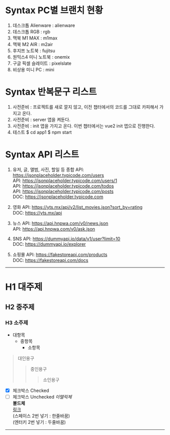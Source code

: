 # Syntax PC별 브랜치 현황

  1. 데스크톱 Alienware : alienware
  2. 데스크톱 RGB : rgb
  3. 맥북 M1 MAX : m1max
  4. 맥북 M2 AIR : m2air
  5. 후지쯔 노트북 : fujitsu
  6. 원믹스4 미니 노트북 : onemix
  7. 구글 픽셀 슬레이트 : pixelslate
  8. 비상용 미니 PC : mini

# Syntax 반복문구 리스트

  1. 사전준비 : 프로젝트를 새로 깔지 않고, 이전 챕터에서의 코드를 그대로 카피해서 가지고 온다.
  1. 사전준비 : server 앱을 켜둔다.
  1. 사전준비 : init 앱을 가지고 온다.
    이번 챕터에서는 vue2 init 앱으로 진행한다.
  1. 테스트
    $ cd app1
    $ npm start

# Syntax API 리스트

  1. 유저, 글, 앨범, 사진, 할일 등 종합
    API: https://jsonplaceholder.typicode.com/users  
    API: https://jsonplaceholder.typicode.com/users/1  
    API: https://jsonplaceholder.typicode.com/todos  
    API: https://jsonplaceholder.typicode.com/posts  
    DOC: https://jsonplaceholder.typicode.com  

  1. 영화
    API: https://yts.mx/api/v2/list_movies.json?sort_by=rating  
    DOC: https://yts.mx/api  

  1. 뉴스
    API: https://api.hnpwa.com/v0/news.json  
    API: https://api.hnpwa.com/v0/ask.json  

  1. SNS
    API: https://dummyapi.io/data/v1/user?limit=10  
    DOC: https://dummyapi.io/explorer  

  1. 쇼핑몰
    API: https://fakestoreapi.com/products  
    DOC: https://fakestoreapi.com/docs  

---
# H1 대주제
## H2 중주제
### H3 소주제

- 대항목
  - 중항목 
    - 소항목

> 대인용구
>
> > 중인용구
> > 
> > > 소인용구
> > >

<!-- 주석 -->
* [x] 체크박스 Checked
* [ ] 체크박스 Unchecked
_이탤릭체_  
**볼드체**  
[링크](https://jsontype.github.io/home/)  
(스페이스 2번 넣기 : 한줄바꿈)  
(엔터키 2번 넣기 : 두줄바꿈)

---
